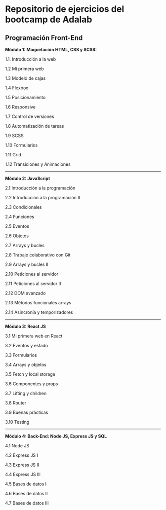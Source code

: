 # Repositorio de ejercicios del bootcamp de Adalab

## Programación Front-End

**Módulo 1: Maquetación HTML, CSS y SCSS:**

1.1. Introducción a la web

1.2 Mi primera web

1.3 Modelo de cajas

1.4 Flexbox

1.5 Posicionamiento

1.6 Responsive

1.7 Control de versiones

1.8 Automatización de tareas

1.9 SCSS

1.10 Formularios

1.11 Grid

1.12 Transiciones y Animaciones

---

**Módulo 2: JavaScript**

2.1 Introducción a la programación

2.2 Introducción a la programación II

2.3 Condicionales

2.4 Funciones

2.5 Eventos

2.6 Objetos

2.7 Arrays y bucles

2.8 Trabajo colaborativo con Git

2.9 Arrays y bucles II

2.10 Peticiones al servidor

2.11 Peticiones al servidor II

2.12 DOM avanzado

2.13 Métodos funcionales arrays

2.14 Asincronía y temporizadores

---

**Módulo 3: React JS**

3.1 Mi primera web en React

3.2 Eventos y estado

3.3 Formularios

3.4 Arrays y objetos

3.5 Fetch y local storage

3.6 Componentes y props

3.7 Lifting y children

3.8 Router

3.9 Buenas prácticas

3.10 Testing

---

**Módulo 4: Back-End: Node JS, Express JS y SQL**

4.1 Node JS

4.2 Express JS I

4.3 Express JS II

4.4 Express JS III

4.5 Bases de datos I

4.6 Bases de datos II

4.7 Bases de datos III
